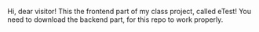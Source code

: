 Hi, dear visitor! This the frontend part of my class project, called eTest!
You need to download the backend part, for this repo to work properly.
